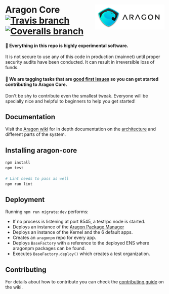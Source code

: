 # Aragon Core <img align="right" src="https://github.com/aragonone/issues/blob/master/logo.png" height="80px" /> [![Travis branch](https://img.shields.io/travis/aragon/aragon-core/dev.svg?style=flat-square)](https://travis-ci.org/aragon/aragon-core) [![Coveralls branch](https://img.shields.io/coveralls/aragon/aragon-core/dev.svg?style=flat-square)](https://coveralls.io/github/aragon/aragon-core?branch=dev)


#### 🚨 Everything in this repo is highly experimental software.
It is not secure to use any of this code in production (mainnet) until proper security audits have been conducted. It can result in irreversible loss of funds.

#### 👋 We are tagging tasks that are [good first issues](https://github.com/aragon/aragon-core/issues?q=is%3Aissue+is%3Aopen+label%3A%22good+first+issue%22) so you can get started contributing to Aragon Core.
Don't be shy to contribute even the smallest tweak. Everyone will be specially nice and helpful to beginners to help you get started!

## Documentation

Visit the [Aragon wiki](https://wiki.aragon.one/documentation/dev/aragon-core_home/) for in depth documentation on the [architecture](https://wiki.aragon.one/documentation/AragonOS_document/#1-kernel-and-the-access-control-list) and different parts of the system.

## Installing aragon-core

```sh
npm install
npm test

# Lint needs to pass as well
npm run lint
```

## Deployment

Running `npm run migrate:dev` performs:

- If no process is listening at port 8545, a testrpc node is started.
- Deploys an instance of the [Aragon Package Manager](https://github.com/aragon/apm-contracts)
- Deploys an instance of the Kernel and the 6 default apps.
- Creates an `aragonpm` repo for every app.
- Deploys `BaseFactory` with a reference to the deployed ENS where aragonpm packages can be found.
- Executes `BaseFactory.deploy()` which creates a test organization.

## Contributing

For details about how to contribute you can check the [contributing guide](https://wiki.aragon.one/documentation/dev/aragon-core_how_to_contribute/) on the wiki.
